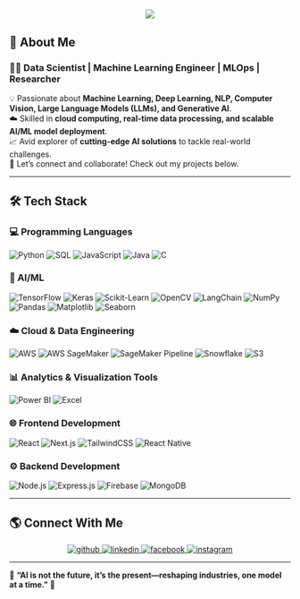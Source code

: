 <h1 align="center">
    <img src="https://readme-typing-svg.herokuapp.com/?font=Righteous&size=35&center=true&vCenter=true&width=700&height=70&duration=4000&lines=Hi+There!+👋;+I'm+Gobihanath+Balasubramaniam!;+Data+Scientist+%7C+Machine+Learning+Engineer;" />
</h1>


## 🚀 About Me

### **👨‍💻 Data Scientist | Machine Learning Engineer | MLOps | Researcher**

💡 Passionate about **Machine Learning, Deep Learning, NLP, Computer Vision, Large Language Models (LLMs), and Generative AI**.  
☁️ Skilled in **cloud computing, real-time data processing, and scalable AI/ML model deployment**.  
📈 Avid explorer of **cutting-edge AI solutions** to tackle real-world challenges.  
🤝 Let’s connect and collaborate! Check out my projects below.  

---

## 🛠️ Tech Stack

### **💻 Programming Languages**
![Python](https://img.shields.io/badge/Python-3776AB?style=for-the-badge&logo=python&logoColor=white)
![SQL](https://img.shields.io/badge/SQL-4479A1?style=for-the-badge&logo=sql&logoColor=white)
![JavaScript](https://img.shields.io/badge/JavaScript-F7DF1E?style=for-the-badge&logo=javascript&logoColor=black)
![Java](https://img.shields.io/badge/Java-007396?style=for-the-badge&logo=java&logoColor=white)
![C](https://img.shields.io/badge/C-00599C?style=for-the-badge&logo=c&logoColor=white)

### **🤖 AI/ML**
![TensorFlow](https://img.shields.io/badge/TensorFlow-FF6F00?style=for-the-badge&logo=tensorflow&logoColor=white)
![Keras](https://img.shields.io/badge/Keras-D00000?style=for-the-badge&logo=keras&logoColor=white)
![Scikit-Learn](https://img.shields.io/badge/scikit--learn-F7931E?style=for-the-badge&logo=scikit-learn&logoColor=white)
![OpenCV](https://img.shields.io/badge/OpenCV-5C3EE8?style=for-the-badge&logo=opencv&logoColor=white)
![LangChain](https://img.shields.io/badge/LangChain-000000?style=for-the-badge&logo=langchain&logoColor=white)
![NumPy](https://img.shields.io/badge/NumPy-013243?style=for-the-badge&logo=numpy&logoColor=white)
![Pandas](https://img.shields.io/badge/Pandas-150458?style=for-the-badge&logo=pandas&logoColor=white)
![Matplotlib](https://img.shields.io/badge/Matplotlib-11557C?style=for-the-badge&logo=matplotlib&logoColor=white)
![Seaborn](https://img.shields.io/badge/Seaborn-009688?style=for-the-badge&logo=seaborn&logoColor=white)

### **☁️ Cloud & Data Engineering**
![AWS](https://img.shields.io/badge/AWS-232F3E?style=for-the-badge&logo=amazon-aws&logoColor=white)
![AWS SageMaker](https://img.shields.io/badge/AWS%20SageMaker-232F3E?style=for-the-badge&logo=amazon-aws&logoColor=white)
![SageMaker Pipeline](https://img.shields.io/badge/SageMaker%20Pipeline-FF9900?style=for-the-badge&logo=amazon-aws&logoColor=white)
![Snowflake](https://img.shields.io/badge/Snowflake-29B5E8?style=for-the-badge&logo=snowflake&logoColor=white)
![S3](https://img.shields.io/badge/AWS%20S3-569A31?style=for-the-badge&logo=amazon-s3&logoColor=white)

### **📊 Analytics & Visualization Tools**
![Power BI](https://img.shields.io/badge/Power_BI-F2C811?style=for-the-badge&logo=powerbi&logoColor=white)
![Excel](https://img.shields.io/badge/Excel-217346?style=for-the-badge&logo=microsoft-excel&logoColor=white)

### **🌐 Frontend Development**
![React](https://img.shields.io/badge/React-20232A?style=for-the-badge&logo=react&logoColor=61DAFB)
![Next.js](https://img.shields.io/badge/Next.js-000000?style=for-the-badge&logo=nextdotjs&logoColor=white)
![TailwindCSS](https://img.shields.io/badge/Tailwind_CSS-06B6D4?style=for-the-badge&logo=tailwind-css&logoColor=white)
![React Native](https://img.shields.io/badge/React_Native-28B6F6?style=for-the-badge&logo=React-Native&logoColor=white)

### **⚙️ Backend Development**
![Node.js](https://img.shields.io/badge/Node.js-339933?style=for-the-badge&logo=nodedotjs&logoColor=white)
![Express.js](https://img.shields.io/badge/Express.js-000000?style=for-the-badge&logo=express&logoColor=white)
![Firebase](https://img.shields.io/badge/Firebase-ffaa00?style=for-the-badge&logo=Firebase&logoColor=white)
![MongoDB](https://img.shields.io/badge/MongoDB-47A248?style=for-the-badge&logo=mongodb&logoColor=white)

---

## 🌎 Connect With Me

<div align="center">
    <a href="https://github.com/Gobihanath" target="_blank">
        <img src=https://img.shields.io/badge/github-%2324292e.svg?&style=for-the-badge&logo=github&logoColor=white alt=github />
    </a>
    <a href="https://www.linkedin.com/in/gobihanath-balasubramaniam-958a61227/" target="_blank">
        <img src=https://img.shields.io/badge/linkedin-%231E77B5.svg?&style=for-the-badge&logo=linkedin&logoColor=white alt=linkedin />
    </a>
    <a href="https://www.facebook.com/gobihanath.balasubramaniam" target="_blank">
        <img src=https://img.shields.io/badge/facebook-%232E87FB.svg?&style=for-the-badge&logo=facebook&logoColor=white alt=facebook />
    </a>
    <a href="https://www.instagram.com/dhoni_gobi_7" target="_blank">
        <img src=https://img.shields.io/badge/instagram-%23000000.svg?&style=for-the-badge&logo=instagram&logoColor=white alt=instagram />
    </a>
</div>

---

🎯 **“AI is not the future, it’s the present—reshaping industries, one model at a time.”** 🚀
